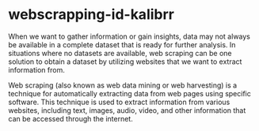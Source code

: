 # webscrapping-id-kalibrr
When we want to gather information or gain insights, data may not always be available in a complete dataset that is ready for further analysis. In situations where no datasets are available, web scraping can be one solution to obtain a dataset by utilizing websites that we want to extract information from.

Web scraping (also known as web data mining or web harvesting) is a technique for automatically extracting data from web pages using specific software. This technique is used to extract information from various websites, including text, images, audio, video, and other information that can be accessed through the internet.
